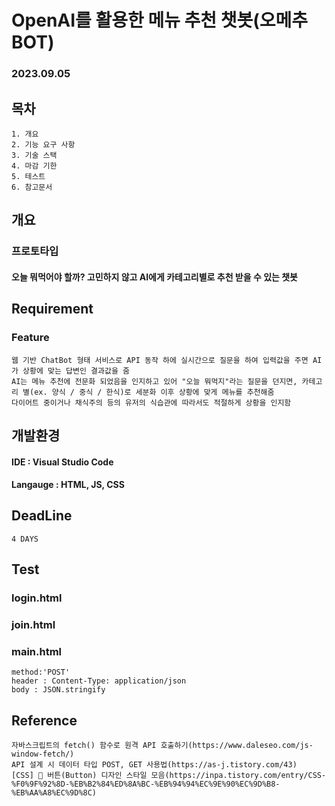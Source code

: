 # OpenAI를 활용한 메뉴 추천 챗봇(오메추 BOT)
### 2023.09.05

## 목차
```
1. 개요
2. 기능 요구 사항
3. 기술 스택
4. 마감 기한
5. 테스트
6. 참고문서
```

## 개요
### 프로토타입
#### 오늘 뭐먹어야 할까? 고민하지 않고 AI에게 카테고리별로 추천 받을 수 있는 챗봇

## Requirement
### Feature
```
웹 기반 ChatBot 형태 서비스로 API 동작 하에 실시간으로 질문을 하여 입력값을 주면 AI가 상황에 맞는 답변인 결과값을 줌
AI는 메뉴 추천에 전문화 되었음을 인지하고 있어 "오늘 뭐먹지"라는 질문을 던지면, 카테고리 별(ex. 양식 / 중식 / 한식)로 세분화 이후 상황에 맞게 메뉴를 추천해줌
다이어트 중이거나 채식주의 등의 유저의 식습관에 따라서도 적절하게 상황을 인지함
```

## 개발환경
#### IDE : Visual Studio Code
#### Langauge : HTML, JS, CSS


## DeadLine
```
4 DAYS
```

## Test
### login.html

### join.html

### main.html

```
method:'POST'
header : Content-Type: application/json
body : JSON.stringify
```

## Reference
```
자바스크립트의 fetch() 함수로 원격 API 호출하기(https://www.daleseo.com/js-window-fetch/)
API 설계 시 데이터 타입 POST, GET 사용법(https://as-j.tistory.com/43)
[CSS] 🎨 버튼(Button) 디자인 스타일 모음(https://inpa.tistory.com/entry/CSS-%F0%9F%92%8D-%EB%B2%84%ED%8A%BC-%EB%94%94%EC%9E%90%EC%9D%B8-%EB%AA%A8%EC%9D%8C)
```
